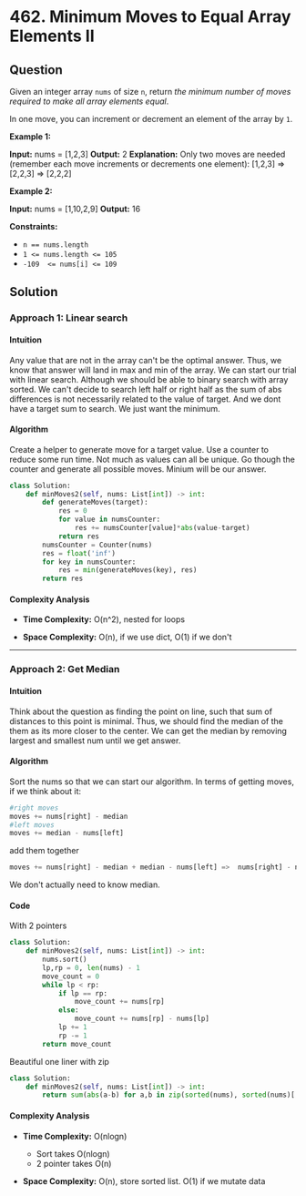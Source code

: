 # 462. Minimum Moves to Equal Array Elements II

  

## Question
Given an integer array  `nums`  of size  `n`, return  _the minimum number of moves required to make all array elements equal_.

In one move, you can increment or decrement an element of the array by  `1`.

**Example 1:**

**Input:** nums = [1,2,3]
**Output:** 2
**Explanation:**
Only two moves are needed (remember each move increments or decrements one element):
[1,2,3]  =>  [2,2,3]  =>  [2,2,2]

**Example 2:**

**Input:** nums = [1,10,2,9]
**Output:** 16

**Constraints:**

-   `n == nums.length`
-   `1 <= nums.length <= 105`
-   `-109  <= nums[i] <= 109`

## Solution

  

### Approach 1: Linear search

#### Intuition
Any value that are not in the array can't be the optimal answer. Thus, we know that answer will land in max and min of the array. 
We can start our trial with linear search. Although we should be able to binary search with array sorted. We can't decide to search left half or right half as the sum of abs differences is not necessarily related to the value of target. And we dont have a target sum to search. We just want the minimum.

#### Algorithm
Create a helper to generate move for a target value.
Use a counter to reduce some run time. Not much as values can all be unique.
Go though the counter and generate all possible moves.
Minium will be our answer.

```python
class Solution:
    def minMoves2(self, nums: List[int]) -> int:
        def generateMoves(target):
            res = 0
            for value in numsCounter:
                res += numsCounter[value]*abs(value-target)
            return res
        numsCounter = Counter(nums)
        res = float('inf')
        for key in numsCounter:
            res = min(generateMoves(key), res)
        return res
```

#### Complexity Analysis

  

-  **Time Complexity:** O(n^2), nested for loops
  

-  **Space Complexity:** O(n), if we use dict, O(1) if we don't
---

### Approach 2: Get Median


#### Intuition
Think about the question as finding the point on line, such that sum of distances to this point is minimal. Thus, we should find the median of the them as its more closer to the center. We can get the median by removing largest and smallest num until we get answer.

#### Algorithm
Sort the nums so that we can start our algorithm.
In terms of getting moves, if we think about it:
```python
#right moves
moves += nums[right] - median
#left moves
moves += median - nums[left]
```

add them together

```python
moves += nums[right] - median + median - nums[left] =>  nums[right] - nums[left]
```
We don't actually need to know median.

#### Code
With 2 pointers
```python
class Solution:
    def minMoves2(self, nums: List[int]) -> int:
        nums.sort()
        lp,rp = 0, len(nums) - 1
        move_count = 0
        while lp < rp:
            if lp == rp:
                move_count += nums[rp]
            else:
                move_count += nums[rp] - nums[lp]
            lp += 1
            rp -= 1
        return move_count
```
Beautiful one liner with zip

```python
class Solution:
    def minMoves2(self, nums: List[int]) -> int:
        return sum(abs(a-b) for a,b in zip(sorted(nums), sorted(nums)[::-1]))//2
```

#### Complexity Analysis

  

-  **Time Complexity:** O(nlogn)
	- Sort takes O(nlogn)
	- 2 pointer takes O(n)
  

-  **Space Complexity:** O(n), store sorted list. O(1) if we mutate data
